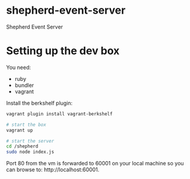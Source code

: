 shepherd-event-server
=====================

Shepherd Event Server

# Setting up the dev box

You need:

  - ruby
  - bundler
  - vagrant

Install the berkshelf plugin:

```sh
vagrant plugin install vagrant-berkshelf
```

```sh
# start the box
vagrant up
```

```sh
# start the server
cd /shepherd
sudo node index.js
```

Port 80 from the vm is forwarded to 60001 on your local machine so you
can browse to: http://localhost:60001.

